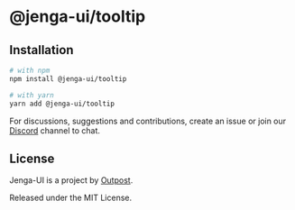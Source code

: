 # @jenga-ui/tooltip

## Installation

```sh
# with npm
npm install @jenga-ui/tooltip

# with yarn
yarn add @jenga-ui/tooltip
```

For discussions, suggestions and contributions, create an issue or join our [Discord](https://discord.gg/sHnHPnAPZj) channel to chat.

## License

Jenga-UI is a project by [Outpost](https://outpost.run).

Released under the MIT License.
